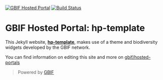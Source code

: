 [![GBIF Hosted Portal](https://docs.gbif.org/style/gbif-hosted-portal.svg)](https://github.com/gbif/hosted-portals)
[![Build Status](https://builds.gbif.org/job/hp-template/badge/icon)](https://builds.gbif.org/job/hp-template/lastBuild/console)
<!-- License badge example: [![CC BY-SA 4.0](https://img.shields.io/badge/License-CC%20BY%2D-SA%204.0-lightgrey.svg)](https://creativecommons.org/licenses/by-sa/4.0/) -->

# GBIF Hosted Portal: hp-template

This Jekyll website, **[hp-template](https://hp-template.gbif.org/)**, makes use of a theme and biodiversity widgets developed by the GBIF network.

You can find information on editing this site and more on [gbif/hosted-portals](https://github.com/gbif/hosted-portals)

> Powered by [GBIF](https://www.gbif.org/)
